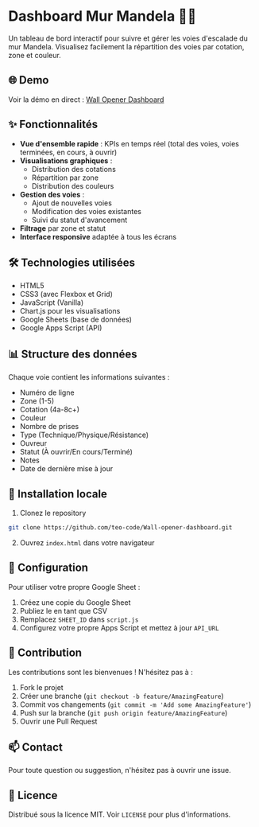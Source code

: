 # Dashboard Mur Mandela 🧗‍♂️

Un tableau de bord interactif pour suivre et gérer les voies d'escalade du mur Mandela. Visualisez facilement la répartition des voies par cotation, zone et couleur.

## 🌐 Demo

Voir la démo en direct : [Wall Opener Dashboard](https://teo-test.github.io/Wall-opener-dashboard/)

## ✨ Fonctionnalités

- **Vue d'ensemble rapide** : KPIs en temps réel (total des voies, voies terminées, en cours, à ouvrir)
- **Visualisations graphiques** :
  - Distribution des cotations
  - Répartition par zone
  - Distribution des couleurs
- **Gestion des voies** :
  - Ajout de nouvelles voies
  - Modification des voies existantes
  - Suivi du statut d'avancement
- **Filtrage** par zone et statut
- **Interface responsive** adaptée à tous les écrans

## 🛠️ Technologies utilisées

- HTML5
- CSS3 (avec Flexbox et Grid)
- JavaScript (Vanilla)
- Chart.js pour les visualisations
- Google Sheets (base de données)
- Google Apps Script (API)

## 📊 Structure des données

Chaque voie contient les informations suivantes :
- Numéro de ligne
- Zone (1-5)
- Cotation (4a-8c+)
- Couleur
- Nombre de prises
- Type (Technique/Physique/Résistance)
- Ouvreur
- Statut (À ouvrir/En cours/Terminé)
- Notes
- Date de dernière mise à jour

## 🔧 Installation locale

1. Clonez le repository
```bash
git clone https://github.com/teo-code/Wall-opener-dashboard.git
```

2. Ouvrez `index.html` dans votre navigateur

## 📝 Configuration

Pour utiliser votre propre Google Sheet :

1. Créez une copie du Google Sheet
2. Publiez le en tant que CSV
3. Remplacez `SHEET_ID` dans `script.js`
4. Configurez votre propre Apps Script et mettez à jour `API_URL`

## 🤝 Contribution

Les contributions sont les bienvenues ! N'hésitez pas à :
1. Fork le projet
2. Créer une branche (`git checkout -b feature/AmazingFeature`)
3. Commit vos changements (`git commit -m 'Add some AmazingFeature'`)
4. Push sur la branche (`git push origin feature/AmazingFeature`)
5. Ouvrir une Pull Request

## 📫 Contact

Pour toute question ou suggestion, n'hésitez pas à ouvrir une issue.

## 📜 Licence

Distribué sous la licence MIT. Voir `LICENSE` pour plus d'informations.
